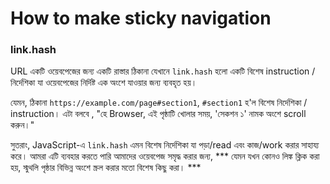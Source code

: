 # How to make sticky navigation

### link.hash
URL একটি ওয়েবপেজের জন্য একটি রাস্তার ঠিকানা যেখানে `link.hash` হলো একটি বিশেষ instruction / নির্দেশিকা যা ওয়েবপেজের নির্দিষ্ট এক অংশে যাওয়ার জন্য ব্যবহৃত হয়। 

যেমন, ঠিকানা `https://example.com/page#section1`, `#section1` হ'ল বিশেষ নির্দেশিকা / instruction। এটা বলবে , "হে Browser, এই পৃষ্ঠাটি খোলার সময়, 'সেকশন ১' নামক অংশে scroll করুন।" 

সুতরাং, JavaScript-এ `link.hash` এমন বিশেষ নির্দেশিকা যা পড়া/read  এবং কাজ/work  করার সাহায্য করে। আমরা এটি ব্যবহার করতে পারি আমাদের ওয়েবপেজ সমৃদ্ধ করার জন্য, *** যেমন যখন কোনও লিঙ্ক ক্লিক করা হয়, স্মুথলি পৃষ্ঠার বিভিন্ন অংশে স্ক্রল করার মতো বিশেষ কিছু করা। ***
